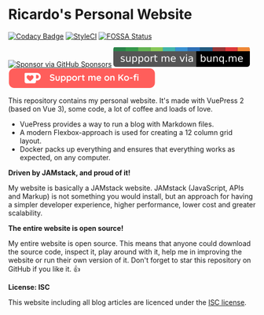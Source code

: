 # Ricardo's Personal Website

[![Codacy Badge](https://api.codacy.com/project/badge/Grade/57a0cccc1cdf4086817954a123034043)](https://www.codacy.com/manual/ricardobalk/www?utm_source=github.com&amp;utm_medium=referral&amp;utm_content=ricardobalk/www&amp;utm_campaign=Badge_Grade) [![StyleCI](https://github.styleci.io/repos/200295886/shield?branch=develop&style=flat)](https://github.styleci.io/repos/200295886) [![FOSSA Status](https://app.fossa.com/api/projects/git%2Bgithub.com%2Fricardobalk%2Fwww.svg?type=shield)](https://app.fossa.com/projects/git%2Bgithub.com%2Fricardobalk%2Fwww?ref=badge_shield)

[![Sponsor via GitHub Sponsors](https://img.shields.io/badge/support%20me%20via%20GitHub%20Sponsors%20%E2%9D%A4-%2300bb00?logo=github)](https://github.com/sponsors/ricardobalk) [![Sponsor me via bunq.me](./.github/badges/bunqme.svg)](https://bunq.me/ricardodev/2.50/Support%20for%20your%20work%20on%20GitHub) [![Sponsor me via ko-fi.com](./.github/badges/ko-fi.svg)](https://ko-fi.com/H2H71EMIK)

This repository contains my personal website. It's made with VuePress 2 (based on Vue 3), some code, a lot of coffee and loads of love.

- VuePress provides a way to run a blog with Markdown files.
- A modern Flexbox-approach is used for creating a 12 column grid layout.
- Docker packs up everything and ensures that everything works as expected, on any computer.

**Driven by JAMstack, and proud of it!**

My website is basically a JAMstack website. JAMstack (JavaScript, APIs and Markup) is not something you would install, but an approach for having a simpler developer experience, higher performance, lower cost and greater scalability.

**The entire website is open source!**

My entire website is open source. This means that anyone could download the source code, inspect it, play around with it, help me in improving the website or run their own version of it. Don't forget to star this repository on GitHub if you like it. :+1:


**License: ISC**

This website including all blog articles are licenced under the [ISC license](./LICENSE).